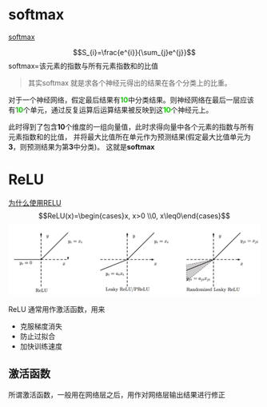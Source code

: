 <script type="text/javascript" src="http://cdn.mathjax.org/mathjax/latest/MathJax.js?config=default"></script>
# softmax

[softmax](https://blog.csdn.net/bitcarmanlee/article/details/82320853)

$$S_{i}=\frac{e^{i}}{\sum_{j}e^{j}}$$
softmax=该元素的指数与所有元素指数和的比值
>其实softmax 就是求各个神经元得出的结果在各个分类上的比重。

对于一个神经网络，假定最后结果有<font color="redg">**10**</font>中分类结果。则神经网络在最后一层应该有<font color="redg">**10**</font>个单元，通过反复运算后运算结果被反映到这<font color="redg">**10**</font>个神经元上。

此时得到了包含**10**个维度的一组向量值，此时求得向量中各个元素的指数与所有元素指数和的比值， 并将最大比值所在单元作为预测结果(假定最大比值单元为**3**，则预测结果为第**3**中分类)。 这就是**softmax**


# ReLU
[为什么使用RELU](http://shuokay.com/2016/10/01/why-relu-work/)
$$ReLU(x)=\begin{cases}x, x>0 \\0, x\leq0\end{cases}$$
![](picture/RELU.png)

ReLU 通常用作激活函数，用来

*  克服梯度消失
*  防止过拟合
*  加快训练速度

## 激活函数
所谓激活函数，一般用在网络层之后，用作对网络层输出结果进行修正